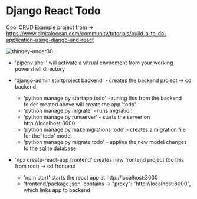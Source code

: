 # Django React Todo
 Cool CRUD Example project from -> https://www.digitalocean.com/community/tutorials/build-a-to-do-application-using-django-and-react

![thingey-under30](https://user-images.githubusercontent.com/7981120/110251135-1f57f700-7f4d-11eb-98f2-333bcd29b0aa.gif)

- 'pipenv shell' will activate a vitrual enviroment from your working powershell directory
- 'django-admin startproject backend' - creates the backend project -> cd backend
   - 'python manage.py startapp todo' - runing this from the backend folder created above will create the app 'todo'
   - 'python manage.py migrate' - runs migration
   - 'python manage.py runserver' - starts the server on http://localhost:8000
   - 'python manage.py makemigrations todo' - creates a migration file for the 'todo' model 
   - 'python manage.py migrate todo' - applies the new model changes to the sqlite database
    
 - 'npx create-react-app frontend' creates new frontend project (do this from root) -> cd frontend
   - 'npm start' starts the react app at http://localhost:3000
   - 'frontend/package.json' contains -> "proxy": "http://localhost:8000", which links app to backend
